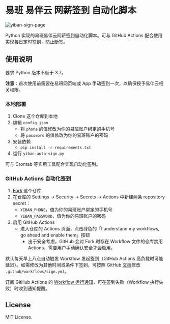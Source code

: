 # 易班 易伴云 网薪签到 自动化脚本

![yiban-sign-page](https://s1.ax1x.com/2022/09/15/vzplSH.jpg)

Python 实现的易班易伴云网薪签到自动化脚本。可与 GitHub Actions 配合使用实现每日定时签到，防止断签。

## 使用说明

要求 Python 版本不低于 3.7。

**注意**：首次使用前需要在易班网页端或 App 手动签到一次，以确保授予易伴云相关权限。

### 本地部署

1. Clone 这个仓库到本地
2. 编辑 `config.json`
   - 将 `phone` 的值修改为你的易班账户绑定的手机号
   - 将 `password` 的值修改为你的易班账户的密码
3. 安装依赖
   - `pip install -r requirements.txt`
4. 运行 `yiban-auto-sign.py`

可与 Crontab 等实用工具配合实现自动化签到。

### GitHub Actions 自动化签到

1. [Fork](https://github.com/tnqzh123/yiban-auto-sign/fork) 这个仓库
2. 在仓库的 Settings -> Security -> Secrets -> Actions 中新建两条 repository secret：
   - `YIBAN_PHONE`，值为你的易班账户绑定的手机号
   - `YIBAN_PASSWORD`，值为你的易班账户的密码
3. 启用 GitHub Actions
   - 进入仓库的 Actions 页面，点击绿色的「I understand my workflows, go ahead and enable them」按钮
      - 出于安全考虑，GitHub 会对 Fork 时存在 Workflow 文件的仓库禁用 Actions，需要用户手动确认安全才会启用。

默认每天早上八点自动触发 Workflow 发起签到（GitHub Actions 高负载时可能延迟）。如需修改为其他时间或条件下签到，可按照 GitHub [文档](https://docs.github.com/cn/actions/using-workflows/triggering-a-workflow)修改 `.github/workflows/sign.yml`。

订阅 GitHub Actions 的 [Workflow 运行通知](https://docs.github.com/cn/actions/monitoring-and-troubleshooting-workflows/notifications-for-workflow-runs)，可在签到失败（Workflow 执行失败）时收到通知提醒。

## License

MIT License.
